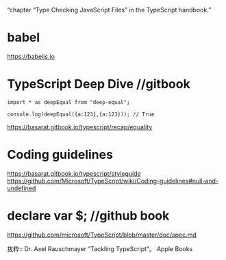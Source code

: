 “chapter “Type Checking JavaScript Files” in the TypeScript handbook.”

# babel
https://babeljs.io

# TypeScript Deep Dive  //gitbook
```
import * as deepEqual from "deep-equal";

console.log(deepEqual({a:123},{a:123})); // True
```
https://basarat.gitbook.io/typescript/recap/equality


# Coding guidelines
https://basarat.gitbook.io/typescript/styleguide
https://github.com/Microsoft/TypeScript/wiki/Coding-guidelines#null-and-undefined



# declare var $; //github book
https://github.com/microsoft/TypeScript/blob/master/doc/spec.md


抜粋:: Dr. Axel Rauschmayer  “Tackling TypeScript”。 Apple Books  
